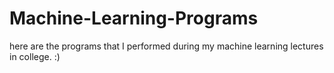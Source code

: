 # Machine-Learning-Programs
here are the programs that I performed during my machine learning lectures in college. :)
